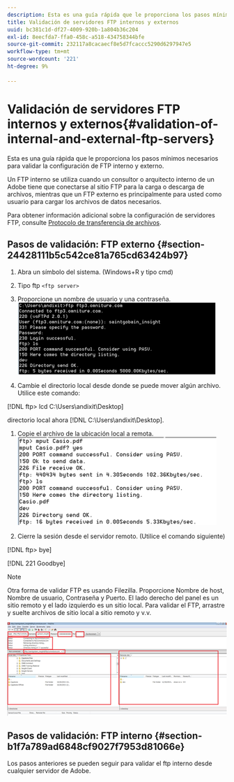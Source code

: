 ```yaml
---
description: Esta es una guía rápida que le proporciona los pasos mínimos necesarios para validar la configuración de FTP interno y externo.
title: Validación de servidores FTP internos y externos
uuid: bc381c1d-df27-4009-920b-1a804b36c204
exl-id: 8eecfda7-ffa0-458c-a518-434758344bfe
source-git-commit: 232117a8cacaecf8e5d7fcaccc5290d6297947e5
workflow-type: tm+mt
source-wordcount: '221'
ht-degree: 9%

---
```


# Validación de servidores FTP internos y externos{#validation-of-internal-and-external-ftp-servers}

Esta es una guía rápida que le proporciona los pasos mínimos necesarios para validar la configuración de FTP interno y externo.

Un FTP interno se utiliza cuando un consultor o arquitecto interno de un Adobe tiene que conectarse al sitio FTP para la carga o descarga de archivos, mientras que un FTP externo es principalmente para usted como usuario para cargar los archivos de datos necesarios.

Para obtener información adicional sobre la configuración de servidores FTP, consulte [Protocolo de transferencia de archivos](https://experienceleague.adobe.com/docs/analytics/export/ftp-and-sftp/ftp-overview.html?lang=es).

## Pasos de validación: FTP externo {#section-24428111b5c542ce81a765cd63424b97}

1. Abra un símbolo del sistema. (Windows+R y tipo cmd)
1. Tipo ftp `<ftp server>`
1. Proporcione un nombre de usuario y una contraseña. ![](assets/dwb_impl_ftp1.png)

1. Cambie el directorio local desde donde se puede mover algún archivo. Utilice este comando:

[!DNL ftp> lcd C:\Users\andixit\Desktop]

directorio local ahora [!DNL C:\Users\andixit\Desktop].

1. Copie el archivo de la ubicación local a remota. ![](assets/dwb_impl_ftp2.png)

1. Cierre la sesión desde el servidor remoto. (Utilice el comando siguiente)

[!DNL ftp> bye]

[!DNL 221 Goodbye]

>[!NOTE]
>
>Otra forma de validar FTP es usando Filezilla. Proporcione Nombre de host, Nombre de usuario, Contraseña y Puerto. El lado derecho del panel es un sitio remoto y el lado izquierdo es un sitio local. Para validar el FTP, arrastre y suelte archivos de sitio local a sitio remoto y v.v.

![](assets/dwb_impl_ftp3.png)

## Pasos de validación: FTP interno {#section-b1f7a789ad6848cf9027f7953d81066e}

Los pasos anteriores se pueden seguir para validar el ftp interno desde cualquier servidor de Adobe.
